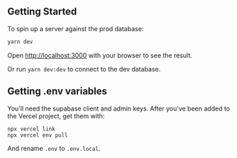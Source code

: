 ## Getting Started

To spin up a server against the prod database:

```bash
yarn dev
```

Open [http://localhost:3000](http://localhost:3000) with your browser to see the result.

Or run `yarn dev:dev` to connect to the dev database.

## Getting .env variables

You'll need the supabase client and admin keys. After you've been added to the
Vercel project, get them with:

```
npx vercel link
npx vercel env pull
```

And rename `.env` to `.env.local`.
